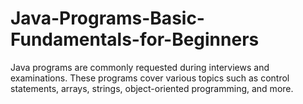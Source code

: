 # Java-Programs-Basic-Fundamentals-for-Beginners
 Java programs are commonly requested during interviews and examinations. These programs cover various topics such as control statements, arrays, strings, object-oriented programming, and more.
